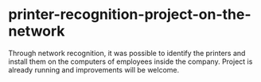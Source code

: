 # printer-recognition-project-on-the-network
 Through network recognition, it was possible to identify the printers and install them on the computers of employees inside the company. Project is already running and improvements will be welcome.
